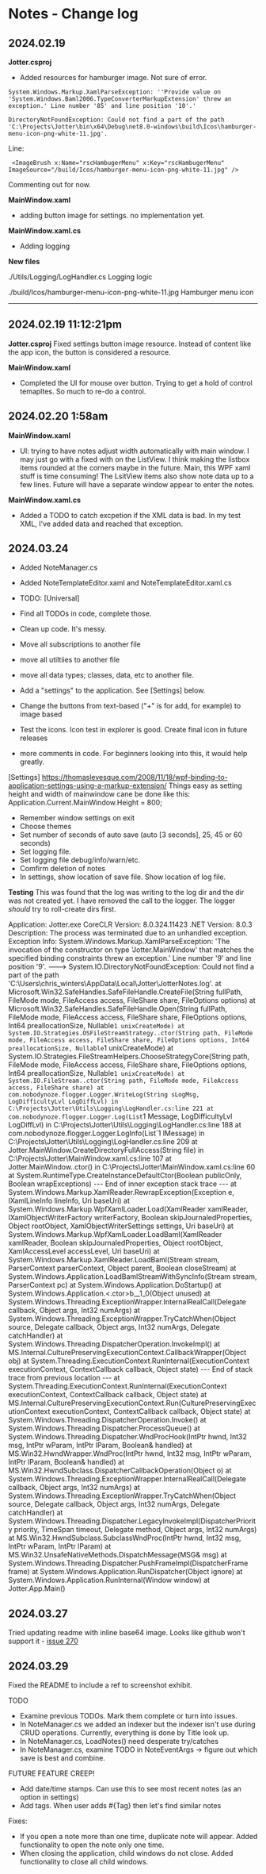 ﻿# Notes - Change log

## 2024.02.19

**Jotter.csproj**
- Added resources for hamburger image. Not sure of error. 

```
System.Windows.Markup.XamlParseException: ''Provide value on 'System.Windows.Baml2006.TypeConverterMarkupExtension' threw an exception.' Line number '85' and line position '10'.'

DirectoryNotFoundException: Could not find a part of the path 'C:\Projects\Jotter\bin\x64\Debug\net8.0-windows\build\Icos\hamburger-menu-icon-png-white-11.jpg'.
```

Line:
```
 <ImageBrush x:Name="rscHambugerMenu" x:Key="rscHambugerMenu"  ImageSource="/build/Icos/hamburger-menu-icon-png-white-11.jpg" />
 ```

 Commenting out for now.

**MainWindow.xaml**
- adding button image for settings. no implementation yet.

**MainWindow.xaml.cs**
- Adding logging

**New files**

  ./Utils/Logging/LogHandler.cs
  Logging logic

  ./build/Icos/hamburger-menu-icon-png-white-11.jpg
  Hamburger menu icon

  ---

## 2024.02.19 11:12:21pm

**Jotter.csproj**
Fixed settings button image resource. Instead of content like the app icon, the button is considered a resource.

**MainWindow.xaml**
- Completed the UI for mouse over button. Trying to get a hold of control temapltes. So much to re-do a control.


## 2024.02.20 1:58am
**MainWindow.xaml**
- UI: trying to have notes adjust width automatically with main window.
I may just go with a fixed with on the ListView. I think making the listbox items rounded at the corners maybe in the future. Main, this WPF xaml stuff is time consuming!
The LsitView items also show note data up to a few lines. Future will have a separate window appear to enter the notes. 

**MainWindow.xaml.cs**
- Added a TODO to catch excpetion if the XML data is bad. In my test XML, I've added data and reached that exception.


## 2024.03.24 
- Added NoteManager.cs 
- Added NoteTemplateEditor.xaml and NoteTemplateEditor.xaml.cs

- TODO:
[Universal]
- Find all TODOs in code, complete those.
- Clean up code. It's messy.
- Move all subscriptions to another file
- move all utiltiies to another file
- move all data types; classes, data, etc to another file. 
- Add a "settings" to the application. See [Settings] below.
- Change the buttons from text-based ("+" is for add, for example) to image based
- Test the icons. Icon test in explorer is good. Create final icon in future releases
- more comments in code. For beginners looking into this, it would help greatly. 
  
 
 
[Settings]
https://thomaslevesque.com/2008/11/18/wpf-binding-to-application-settings-using-a-markup-extension/
Things easy as setting height and width of mainwindow cane be done like this:
Application.Current.MainWindow.Height = 800;
- Remember window settings on exit
- Choose themes
- Set number of seconds of auto save (auto [3 seconds], 25, 45 or 60 seconds)
- Set logging file.
- Set logging file debug/info/warn/etc.
- Comfirm deletion of notes
- In settings, show location of save file. Show location of log file.

**Testing**
This was found that the log was writing to the log dir and the dir was not created yet.
I have removed the call to the logger. The logger _should_ try to roll-create dirs first.

Application: Jotter.exe
CoreCLR Version: 8.0.324.11423
.NET Version: 8.0.3
Description: The process was terminated due to an unhandled exception.
Exception Info: System.Windows.Markup.XamlParseException: 'The invocation of the constructor on type 'Jotter.MainWindow' that matches the specified binding constraints threw an exception.' Line number '9' and line position '9'.
 ---> System.IO.DirectoryNotFoundException: Could not find a part of the path 'C:\Users\chris_winters\AppData\Local\Jotter\JotterNotes.log'.
   at Microsoft.Win32.SafeHandles.SafeFileHandle.CreateFile(String fullPath, FileMode mode, FileAccess access, FileShare share, FileOptions options)
   at Microsoft.Win32.SafeHandles.SafeFileHandle.Open(String fullPath, FileMode mode, FileAccess access, FileShare share, FileOptions options, Int64 preallocationSize, Nullable`1 unixCreateMode)
   at System.IO.Strategies.OSFileStreamStrategy..ctor(String path, FileMode mode, FileAccess access, FileShare share, FileOptions options, Int64 preallocationSize, Nullable`1 unixCreateMode)
   at System.IO.Strategies.FileStreamHelpers.ChooseStrategyCore(String path, FileMode mode, FileAccess access, FileShare share, FileOptions options, Int64 preallocationSize, Nullable`1 unixCreateMode)
   at System.IO.FileStream..ctor(String path, FileMode mode, FileAccess access, FileShare share)
   at com.nobodynoze.flogger.Logger.WriteLog(String sLogMsg, LogDifficultyLvl LogDiffLvl) in C:\Projects\Jotter\Utils\Logging\LogHandler.cs:line 221
   at com.nobodynoze.flogger.Logger.Log(List`1 Message, LogDifficultyLvl LogDiffLvl) in C:\Projects\Jotter\Utils\Logging\LogHandler.cs:line 188
   at com.nobodynoze.flogger.Logger.LogInfo(List`1 lMessage) in C:\Projects\Jotter\Utils\Logging\LogHandler.cs:line 209
   at Jotter.MainWindow.CreateDirectoryFullAccess(String file) in C:\Projects\Jotter\MainWindow.xaml.cs:line 107
   at Jotter.MainWindow..ctor() in C:\Projects\Jotter\MainWindow.xaml.cs:line 60
   at System.RuntimeType.CreateInstanceDefaultCtor(Boolean publicOnly, Boolean wrapExceptions)
   --- End of inner exception stack trace ---
   at System.Windows.Markup.XamlReader.RewrapException(Exception e, IXamlLineInfo lineInfo, Uri baseUri)
   at System.Windows.Markup.WpfXamlLoader.Load(XamlReader xamlReader, IXamlObjectWriterFactory writerFactory, Boolean skipJournaledProperties, Object rootObject, XamlObjectWriterSettings settings, Uri baseUri)
   at System.Windows.Markup.WpfXamlLoader.LoadBaml(XamlReader xamlReader, Boolean skipJournaledProperties, Object rootObject, XamlAccessLevel accessLevel, Uri baseUri)
   at System.Windows.Markup.XamlReader.LoadBaml(Stream stream, ParserContext parserContext, Object parent, Boolean closeStream)
   at System.Windows.Application.LoadBamlStreamWithSyncInfo(Stream stream, ParserContext pc)
   at System.Windows.Application.DoStartup()
   at System.Windows.Application.<.ctor>b__1_0(Object unused)
   at System.Windows.Threading.ExceptionWrapper.InternalRealCall(Delegate callback, Object args, Int32 numArgs)
   at System.Windows.Threading.ExceptionWrapper.TryCatchWhen(Object source, Delegate callback, Object args, Int32 numArgs, Delegate catchHandler)
   at System.Windows.Threading.DispatcherOperation.InvokeImpl()
   at MS.Internal.CulturePreservingExecutionContext.CallbackWrapper(Object obj)
   at System.Threading.ExecutionContext.RunInternal(ExecutionContext executionContext, ContextCallback callback, Object state)
--- End of stack trace from previous location ---
   at System.Threading.ExecutionContext.RunInternal(ExecutionContext executionContext, ContextCallback callback, Object state)
   at MS.Internal.CulturePreservingExecutionContext.Run(CulturePreservingExecutionContext executionContext, ContextCallback callback, Object state)
   at System.Windows.Threading.DispatcherOperation.Invoke()
   at System.Windows.Threading.Dispatcher.ProcessQueue()
   at System.Windows.Threading.Dispatcher.WndProcHook(IntPtr hwnd, Int32 msg, IntPtr wParam, IntPtr lParam, Boolean& handled)
   at MS.Win32.HwndWrapper.WndProc(IntPtr hwnd, Int32 msg, IntPtr wParam, IntPtr lParam, Boolean& handled)
   at MS.Win32.HwndSubclass.DispatcherCallbackOperation(Object o)
   at System.Windows.Threading.ExceptionWrapper.InternalRealCall(Delegate callback, Object args, Int32 numArgs)
   at System.Windows.Threading.ExceptionWrapper.TryCatchWhen(Object source, Delegate callback, Object args, Int32 numArgs, Delegate catchHandler)
   at System.Windows.Threading.Dispatcher.LegacyInvokeImpl(DispatcherPriority priority, TimeSpan timeout, Delegate method, Object args, Int32 numArgs)
   at MS.Win32.HwndSubclass.SubclassWndProc(IntPtr hwnd, Int32 msg, IntPtr wParam, IntPtr lParam)
   at MS.Win32.UnsafeNativeMethods.DispatchMessage(MSG& msg)
   at System.Windows.Threading.Dispatcher.PushFrameImpl(DispatcherFrame frame)
   at System.Windows.Application.RunDispatcher(Object ignore)
   at System.Windows.Application.RunInternal(Window window)
   at Jotter.App.Main()


## 2024.03.27 
Tried updating readme with inline base64 image. Looks like github won't support it -  [issue 270](https://github.com/github/markup/issues/270)

## 2024.03.29 
Fixed the README to include a ref to screenshot exhibit. 

TODO 
- Examine previous TODOs. Mark them complete or turn into issues.
- In NoteManager.cs we added an indexer but the indexer isn't use during CRUD operations. Currently, everything is done by Title look up.
- In NoteManager.cs, LoadNotes() need desperate try/catches
- In NoteManager.cs, examine TODO in NoteEventArgs -> figure out which save is best and combine.


FUTURE FEATURE CREEP!
- Add date/time stamps. Can use this to see most recent notes (as an option in settings)
- Add tags. When user adds #{Tag} then let's find similar notes

Fixes:
- If you open a note more than one time, duplicate note will appear. Added functionality to open the note only one time.
- When closing the application, child windows do not close. Added functionality to close all child windows.




